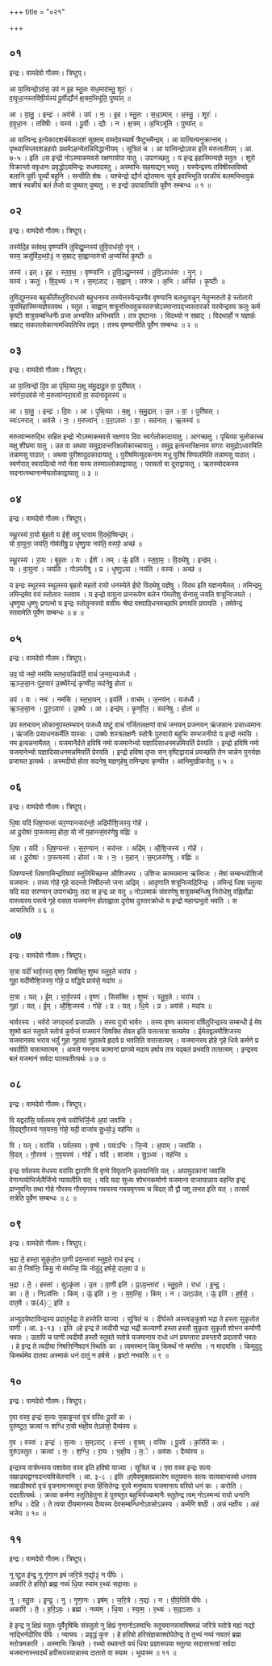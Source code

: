 +++
title = "०२१"

+++


## ०१
इन्द्रः। वामदेवो गौतमः। त्रिष्टुप्।

आ या॒त्विन्द्रोऽव॑स॒ उप॑ न इ॒ह स्तु॒तः स॑ध॒माद॑स्तु॒ शूरः॑ ।  
वा॒वृ॒धा॒नस्तवि॑षी॒र्यस्य॑ पू॒र्वीर्द्यौर्न क्ष॒त्रम॒भिभू॑ति॒ पुष्या॑त् ॥

आ । या॒तु॒ । इन्द्रः॑ । अव॑से । उप॑ । नः॒ । इ॒ह । स्तु॒तः । स॒ध॒ऽमात् । अ॒स्तु॒ । शूरः॑ ।  
व॒वृ॒धा॒नः । तवि॑षीः । यस्य॑ । पू॒र्वीः । द्यौः । न । क्ष॒त्रम् । अ॒भिऽभू॑ति । पुष्या॑त् ॥

आ यात्विन्द्र इत्येकादशर्चमेकादशं सूक्तम् वामदेवस्यार्षं त्रैष्टुभमैन्द्रम् । आ यात्वित्यनुक्रान्तम् । पृष्थ्याभिप्लवशडहयोः प्रथमेऽहन्येतन्निविद्धानीयम् । सूत्रितं च । आ यात्विन्द्रोऽवस इति मरुत्वतीयम् । आ. ७-५ । इति ॥स इन्द्रो नोऽस्माकमवसे रक्षणायोपा यातु । उपागच्छतु । य इन्द्र इहास्मिन्यज्ञे स्तुतः । शूरो विक्रान्तो ववृधानः प्रवृद्धोऽयमिन्द्रः सधमादस्तु । अस्माभिः सहमाद्यन् भवतु । यस्येन्द्रस्य तविषीस्तविष्यो बलानि पूर्वीः पूर्व्यो बहूनि । सन्तीति शेषः । यश्चेन्द्रो द्यौर्न द्योतमानः सूर्य इवाभिभूति परकीयं बलमभिभावुकं क्शत्रं स्वकीयं बलं तेजो वा पुष्यात् पुष्यतु । स इन्द्रो उपायात्विति पूर्वेण सम्बन्धः ॥ १ ॥

## ०२
इन्द्रः। वामदेवो गौतमः। त्रिष्टुप्।

तस्येदि॒ह स्त॑वथ॒ वृष्ण्या॑नि तुविद्यु॒म्नस्य॑ तुवि॒राध॑सो॒ नॄन् ।  
यस्य॒ क्रतु॑र्विद॒थ्यो॒३॒॑ न स॒म्राट् सा॒ह्वान्तरु॑त्रो अ॒भ्यस्ति॑ कृ॒ष्टीः ॥

तस्य॑ । इत् । इ॒ह । स्त॒व॒थ॒ । वृष्ण्या॑नि । तु॒वि॒ऽद्यु॒म्नस्य॑ । तु॒वि॒ऽराध॑सः । नॄन् ।  
यस्य॑ । क्रतुः॑ । वि॒द॒थ्यः॑ । न । स॒म्ऽराट् । स॒ह्वान् । तरु॑त्रः । अ॒भि । अस्ति॑ । कृ॒ष्टीः ॥

तुविद्युम्नस्य बहुकीर्तेस्तुविराधसो बहुधनस्य तस्येत्तस्येन्द्रस्यैव वृष्ण्यानि बलभूतान्नॄन् नेतॄन्मरुतो हे स्तोतारो यूयमिहास्मिन्यज्ञेस्तवथ । स्तुत । साह्वान् शत्रूनभिभावुकस्तरुत्रोऽस्मानापद्भ्यस्तारको यस्येन्द्रस्य क्रतुः कर्म कृष्टीः शत्रुसम्बन्धिनीः प्रजा अभ्यस्ति अभिभवति । तत्र दृष्टान्तः । विदथ्यो न सम्राट् । विदथार्हो न यज्ञार्हः सम्राट् सकललोकानामधिपतिरिव तद्वत् । तस्य वृष्ण्यानीति पूर्वेण सम्बन्धः ॥ २ ॥

## ०३
इन्द्रः। वामदेवो गौतमः। त्रिष्टुप्।

आ या॒त्विन्द्रो॑ दि॒व आ पृ॑थि॒व्या म॒क्षू स॑मु॒द्रादु॒त वा॒ पुरी॑षात् ।  
स्व॑र्णरा॒दव॑से नो म॒रुत्वा॑न्परा॒वतो॑ वा॒ सद॑नादृ॒तस्य॑ ॥

आ । या॒तु॒ । इन्द्रः॑ । दि॒वः । आ । पृ॒थि॒व्याः । म॒क्षु । स॒मु॒द्रात् । उ॒त । वा॒ । पुरी॑षात् ।  
स्वः॑ऽनरात् । अव॑से । नः॒ । म॒रुत्वा॑न् । प॒रा॒ऽवतः॑ । वा॒ । सद॑नात् । ऋ॒तस्य॑ ॥

मरुत्वान्मरुद्भिः सहित इन्द्रो नोऽस्माकमवसे रक्षणाय दिवः स्वर्गलोकादायातु । आगच्छतु । पृथिव्या भूलोकाच्च मक्षु शीघ्रमा यातु । उत वा अथवा समुद्रादन्तरिक्षलोकाच्चायातु । समुद्र इत्यन्तरिक्षनाम सगरः समुद्रोऽध्वरमिति तन्नामसु पाठात् । अथवा पुरीशादुदकादायातु । पुरीषमित्युदकनाम मधु पुरीषं पिप्पलमिति तन्नामसु पाठात् । स्वर्णरात् स्वरादित्यो नरो नेता यस्य तस्माल्लोकाद्वायातु । परावतो वा दूराद्वायातु । ऋतस्योदकस्य सदनात्स्थानान्मेघलोकाद्वायातु ॥ ३ ॥

## ०४
इन्द्रः। वामदेवो गौतमः। त्रिष्टुप्।

स्थू॒रस्य॑ रा॒यो बृ॑ह॒तो य ईशे॒ तमु॑ ष्टवाम वि॒दथे॒ष्विन्द्र॑म् ।  
यो वा॒युना॒ जय॑ति॒ गोम॑तीषु॒ प्र धृ॑ष्णु॒या नय॑ति॒ वस्यो॒ अच्छ॑ ॥

स्थू॒रस्य॑ । रा॒यः । बृ॒ह॒तः । यः । ईशे॑ । तम् । ऊं॒ इति॑ । स्त॒वा॒म॒ । वि॒दथे॑षु । इन्द्र॑म् ।  
यः । वा॒युना॑ । जय॑ति । गोऽम॑तीषु । प्र । धृ॒ष्णु॒ऽया । नय॑ति । वस्यः॑ । अच्छ॑ ॥

य इन्द्रः स्थूरस्य स्थूलस्य बृहतो महतो रायो धनस्येते ईष्टे विदथेषु यज्ञेषु । विदथ इति यज्ञनामैतत् । तमिन्द्रमु तमिन्द्रमेव वयं स्तोतारः स्तवाम । य इन्द्रो वायुना प्रानरूपेण बलेन गोमतीशु सेनासु जयति शत्रून्विजयते । धृष्णुया धृष्णुः प्रगल्भो य इन्द्रः स्तोतॄन्वस्यो वसीयः श्रेष्ठं पश्वादिधनमच्छाभि प्रणयति प्रापयति । तमेवेन्द्रं स्तवामेति पूर्वेण सम्बन्धः ॥ ४ ॥

## ०५
इन्द्रः। वामदेवो गौतमः। त्रिष्टुप्।

उप॒ यो नमो॒ नम॑सि स्तभा॒यन्निय॑र्ति॒ वाचं॑ ज॒नय॒न्यज॑ध्यै ।  
ऋ॒ञ्ज॒सा॒नः पु॑रु॒वार॑ उ॒क्थैरेन्द्रं॑ कृण्वीत॒ सद॑नेषु॒ होता॑ ॥

उप॑ । यः । नमः॑ । नम॑सि । स्त॒भा॒यन् । इय॑र्ति । वाच॑म् । ज॒नय॑न् । यज॑ध्यै ।  
ऋ॒ञ्ज॒सा॒नः । पु॒रु॒ऽवारः॑ । उ॒क्थैः । आ । इन्द्र॑म् । कृ॒ण्वी॒त॒ । सद॑नेषु । होता॑ ॥

उप स्तभायन् लोकानुपस्तम्भयन् यजध्यै यष्टुं वाचं गर्जितलक्षणां वाचं जनयन् प्रजनयन् ऋंजसानः प्रसाध्यमानः । ऋंजतिः प्रसाधनकर्मेति यास्कः । उक्थैः शस्त्रलक्षणैः स्तोत्रैः पुरुवारो बहुभिः सम्भजनीयो य इन्द्रो नमसि । नम इत्यन्ननामैतत् । यजमानैर्दत्ते हविषि नमो यजमानेभ्यो यज्ञादिसाधनमन्नमियर्ति प्रेरयति । इन्द्रो हविषि नमो यजमानेभ्यो यज्ञादिसाधनमन्नमियर्ति प्रेरयति । इन्द्रो हविषा तृप्तः सन् वृष्टिद्वारान्नं प्रयच्छति तेन चान्नेन पुनर्यज्ञः प्रजायत इत्यर्थः । अस्मदीयो होता सदनेषु यज्ञगृहेषु तमिन्द्रमा कृण्वीत । आभिमुखीकरोतु ॥ ५ ॥

## ०६
इन्द्रः। वामदेवो गौतमः। त्रिष्टुप्।

धि॒षा यदि॑ धिष॒ण्यन्तः॑ सर॒ण्यान्त्सद॑न्तो॒ अद्रि॑मौशि॒जस्य॒ गोहे॑ ।  
आ दु॒रोषाः॑ पा॒स्त्यस्य॒ होता॒ यो नो॑ म॒हान्त्सं॒वर॑णेषु॒ वह्निः॑ ॥

धि॒षा । यदि॑ । धि॒ष॒ण्यन्तः॑ । स॒र॒ण्यान् । सद॑न्तः । अद्रि॑म् । औ॒शि॒जस्य॑ । गोहे॑ ।  
आ । दु॒रोषाः॑ । पा॒स्त्यस्य॑ । होता॑ । यः । नः॒ । म॒हान् । स॒म्ऽवर॑णेषु । वह्निः॑ ॥

धिषण्यन्तो धिषणामिन्द्रविषयां स्तुतिमिच्छन्त औशिजस्य । उशिजः कामयमाना ऋत्विजः । तेषां सम्बन्ध्योशिजो यजमानः । तस्य गोहे गृहे सदन्तो निषीदन्तो जना अद्रिम् । आदृणाति शत्रूनित्यद्रिरिन्द्रः । तमिन्द्रं धिषा स्तुत्या यदि यदा सरण्यान् उपागच्छेयुः तदा स इन्द्र आ यतु ॥ नोऽस्माकं संवरणेषु शत्रुसम्बन्धिषु निरोधेशु वह्निर्वोढा पास्त्यस्य पस्त्ये गृहे वसता यजमानेन होताह्वाता दुरोषा दुस्तरक्रोधो य इन्द्रो महान्प्रभूतो भवति । स आयात्विति ॥ ६ ॥

## ०७
इन्द्रः। वामदेवो गौतमः। त्रिष्टुप्।

स॒त्रा यदीं॑ भार्व॒रस्य॒ वृष्णः॒ सिष॑क्ति॒ शुष्मः॑ स्तुव॒ते भरा॑य ।  
गुहा॒ यदी॑मौशि॒जस्य॒ गोहे॒ प्र यद्धि॒ये प्राय॑से॒ मदा॑य ॥

स॒त्रा । यत् । ई॒म् । भा॒र्व॒रस्य॑ । वृष्णः॑ । सिस॑क्ति । शुष्मः॑ । स्तु॒व॒ते । भरा॑य ।  
गुहा॑ । यत् । ई॒म् । औ॒शि॒जस्य॑ । गोहे॑ । प्र । यत् । धि॒ये । प्र । अय॑से । मदा॑य ॥

भार्वरस्य । भर्वरो जगद्भर्ता प्रजापतिः । तस्य पुत्रो भार्वरः । तस्य वृष्णः कामानां वर्षितुरिन्द्रस्य सम्बन्धी ई मेष शुष्मो बलं स्तुवते स्तोत्रं कुर्वन्तं यजमानं सिषक्ति सेवत इति यत्तत्सत्रा सत्यमेव । ईमेतद्वलमौशिजस्य यजमानस्य भराय भर्तुं गुहा गुहायां गुहारूपे हृदये प्र भवतिति यत्तत्सत्यम् । यजमानस्य होहे गृहे धिये कर्मणे प्र भवतीति यत्तत्य्सत्यम् । अयसे गमनाय कामानां प्राप्त्र्ये मदाय हर्षाय तत्र यद्बलं प्रभवति तत्सत्यम् । इन्द्रस्य बलं यजमानं सर्वदा पालयतीत्यर्थः ॥ ७ ॥

## ०८
इन्द्रः। वामदेवो गौतमः। त्रिष्टुप्।

वि यद्वरां॑सि॒ पर्व॑तस्य वृ॒ण्वे पयो॑भिर्जि॒न्वे अ॒पां जवां॑सि ।  
वि॒दद्गौ॒रस्य॑ गव॒यस्य॒ गोहे॒ यदी॒ वाजा॑य सु॒ध्यो॒३॒॑ वह॑न्ति ॥

वि । यत् । वरां॑सि । पर्व॑तस्य । वृ॒ण्वे । पयः॑ऽभिः । जि॒न्वे । अ॒पाम् । जवां॑सि ।  
वि॒दत् । गौ॒रस्य॑ । ग॒व॒यस्य॑ । गोहे॑ । यदि॑ । वाजा॑य । सु॒ऽध्यः॑ । वह॑न्ति ॥

इन्द्रः पर्वतस्य मेधस्य वरांसि द्वाराणि वि वृण्वे विवृतानि कृतवानिति यत् । अपामुदकानां जवांसि वेगान्पयोभिर्जलैर्जिन्वे प्यायतीति यत् । यदि यदा सुध्यः शोभनकर्माणो यजमाना वाजायान्नाय वहन्ति इन्द्रं प्राप्नुवन्ति तथा गोहे गौरस्य गौरमृगस्य गवयस्य गवयमृगस्य च विदत् तौ द्वौ पशू लभत इति यत् । तत्सर्वं सत्रेति पूर्वेण सम्बन्धः ॥ ८ ॥

## ०९
इन्द्रः। वामदेवो गौतमः। त्रिष्टुप्।

भ॒द्रा ते॒ हस्ता॒ सुकृ॑तो॒त पा॒णी प्र॑य॒न्तारा॑ स्तुव॒ते राध॑ इन्द्र ।  
का ते॒ निष॑त्तिः॒ किमु॒ नो म॑मत्सि॒ किं नोदु॑दु हर्षसे॒ दात॒वा उ॑ ॥

भ॒द्रा । ते॒ । हस्ता॑ । सुऽकृ॑ता । उ॒त । पा॒णी इति॑ । प्र॒ऽय॒न्तारा॑ । स्तु॒व॒ते । राधः॑ । इ॒न्द्र॒ ।  
का । ते॒ । निऽस॑त्तिः । किम् । ऊं॒ इति॑ । नः॒ । म॒म॒त्सि॒ । किम् । न । उत्ऽउ॑त् । ऊं॒ इति॑ । ह॒र्ष॒से॒ । दात॒वै । ऊ{4}॒ इति॑ ॥

अभ्युदयेष्टाविन्द्रस्य प्रदातुर्भद्रा ते हस्तेति याज्या । सूत्रितं च । दीर्घस्ते अस्त्वङ्कुशो भद्रा ते हस्ता सुकृतोत पाणी । आ. ३-१३ । इति ॥हे इन्द्र ते त्वदीयौ भद्रा भद्रौ कल्याणौ हस्ता हस्तौ सुकृता सुकृतौ शोभन कर्माणौ भवतः । उतापि च पाणी त्वदीयौ हस्तौ स्तुवते स्तोत्रे यजमानाय राधो धनं प्रयन्तारा प्रयन्तारौ प्रदातारौ भवतः । हे इन्द्र ते त्वदीया निषत्तिर्निषदनं स्थितिः का । त्वमस्मान् किमु किमर्थं नो ममत्सि । न मादयसि । किमुदुदु किमर्थमेव दातवा अस्माकं धनं दातुं न हर्षसे । हृष्टो नभवसि ॥ ९ ॥

## १०
इन्द्रः। वामदेवो गौतमः। त्रिष्टुप्।

ए॒वा वस्व॒ इन्द्रः॑ स॒त्यः स॒म्राड्ढन्ता॑ वृ॒त्रं वरि॑वः पू॒रवे॑ कः ।  
पुरु॑ष्टुत॒ क्रत्वा॑ नः शग्धि रा॒यो भ॑क्षी॒य तेऽव॑सो॒ दैव्य॑स्य ॥

ए॒व । वस्वः॑ । इन्द्रः॑ । स॒त्यः । स॒म्ऽराट् । हन्ता॑ । वृ॒त्रम् । वरि॑वः । पू॒रवे॑ । क॒रिति॑ कः ।  
पुरु॑ऽस्तुत । क्रत्वा॑ । नः॒ । श॒ग्धि॒ । रा॒यः । भ॒क्षी॒य । त॒े । अव॑सः । दैव्य॑स्य ॥

इन्द्रस्य वार्त्रघ्नस्य पशावेवा वस्व इति हविषो याज्या । सूत्रितं च । एवा वस्व इन्द्रः सत्यः सम्राड्यद्वाग्वदन्त्यविचेतनानि । आ. ३-८ । इति ॥एवैवमुक्तप्रकारेण स्तूयमानः सत्यः सत्यवान्वस्वो धनस्य सम्राडीश्वरो वृत्रं वृत्रनामानमसुरं हन्ता हिंसितेन्द्रः पूरवे मनुष्याय यजमानाय वरिवो धनं कः । करोति । ददातीत्यर्थः । क्रत्वा कर्मणा स्तुतिहेतुना हे पुरुष्तुत बहुभिर्यज्कमानैः स्तुतेन्द्र त्वम् नोऽस्मभ्यं रायो धनानि शग्धि । देहि । ते त्वया दीयमानस्य दैव्यस्य देवसम्बन्धिनोऽवसोऽन्नस्य । कर्मणि षष्ठी । अन्नं भक्षीय । अहं भजेय ॥ १० ॥

## ११
इन्द्रः। वामदेवो गौतमः। त्रिष्टुप्।

नू ष्टु॒त इ॑न्द्र॒ नू गृ॑णा॒न इषं॑ जरि॒त्रे न॒द्यो॒३॒॑ न पी॑पेः ।  
अका॑रि ते हरिवो॒ ब्रह्म॒ नव्यं॑ धि॒या स्या॑म र॒थ्यः॑ सदा॒साः ॥

नु । स्तु॒तः । इ॒न्द्र॒ । नु । गृ॒णा॒नः । इष॑म् । ज॒रि॒त्रे । न॒द्यः॑ । न । पी॒पे॒रिति॑ पीपेः ।  
अका॑रि । ते॒ । ह॒रि॒ऽवः॒ । ब्रह्म॑ । नव्य॑म् । धि॒या । स्या॒म॒ । र॒थ्यः॑ । स॒दा॒ऽसाः ॥

हे इन्द्र नु क्षिप्रं स्तुतः पूर्वैरृषिबिः संस्तुतो नु क्षिप्रं गृणानोऽस्माभिः स्तूयमानस्त्वमिषमन्नं जरित्रे स्तोत्रे मह्यं नद्यो नाद्भिर्नदीरिव पीपेः । प्यायय । प्रवृद्धं कुरु । हे हरिवो हरिसंज्ञकाश्वोपेतेन्द्र ते तुभ्यं नव्यं नवतरं ब्रह्म स्तोत्रमकारि । अस्माभिः क्रियते । रथ्यो रथवन्तो वयं धिया प्रज्ञारूपया स्तुत्या सदासास्त्वां सर्वदा भजमानास्त्त्वदर्थं हवीरूपस्यान्नास्य दातारो वा स्याम । भूयास्म ॥ ११ ॥